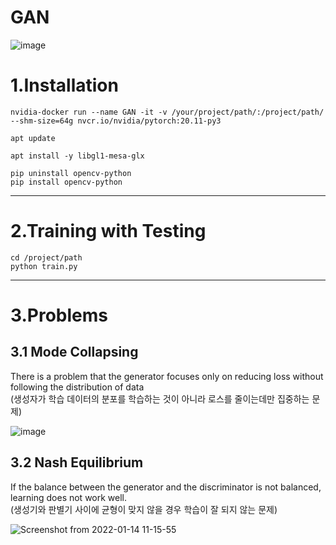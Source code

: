 # GAN

![image](https://user-images.githubusercontent.com/45096827/149458161-c0a5582d-f6f2-471d-a380-b4ceef6ac746.png)


# 1.Installation

```
nvidia-docker run --name GAN -it -v /your/project/path/:/project/path/ --shm-size=64g nvcr.io/nvidia/pytorch:20.11-py3

apt update

apt install -y libgl1-mesa-glx

pip uninstall opencv-python
pip install opencv-python
```
***

# 2.Training with Testing

```
cd /project/path
python train.py
```
***

# 3.Problems

## 3.1 Mode Collapsing
There is a problem that the generator focuses only on reducing loss without following the distribution of data <br>
(생성자가 학습 데이터의 분포를 학습하는 것이 아니라 로스를 줄이는데만 집중하는 문제)

![image](https://user-images.githubusercontent.com/45096827/149459039-15aab7eb-03e9-4b28-a0c3-774f1fbe77ea.png) <br>

## 3.2 Nash Equilibrium
If the balance between the generator and the discriminator is not balanced, learning does not work well.<br>
(생성기와 판별기 사이에 균형이 맞지 않을 경우 학습이 잘 되지 않는 문제)

![Screenshot from 2022-01-14 11-15-55](https://user-images.githubusercontent.com/45096827/149458564-d85887e6-5c83-4841-ab30-df064a8558cb.png) <br>
